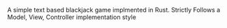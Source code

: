 A simple text based blackjack game implmented in Rust. 
Strictly Follows a Model, View, Controller implementation style
